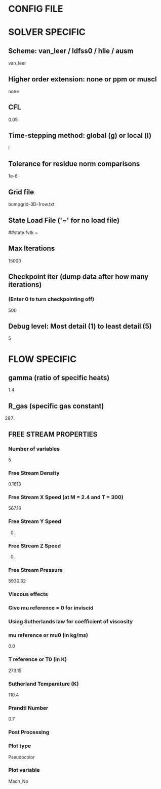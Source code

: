 CONFIG FILE
===========

# SOLVER SPECIFIC

## Scheme: van_leer / ldfss0 / hlle / ausm
van_leer

## Higher order extension: none or ppm or muscl
none

## CFL
0.05

## Time-stepping method: global (g) or local (l)
l

## Tolerance for residue norm comparisons
1e-6

## Grid file
bumpgrid-3D-1row.txt

## State Load File ('~' for no load file)
##state.fvtk
~


## Max Iterations
15000

## Checkpoint iter (dump data after how many iterations)
### (Enter 0 to turn checkpointing off)
500

## Debug level: Most detail (1) to least detail (5)
5

# FLOW SPECIFIC

## gamma (ratio of specific heats)
1.4

## R\_gas (specific gas constant)
287.

## FREE STREAM PROPERTIES

### Number of variables
5

### Free Stream Density
0.1613

### Free Stream X Speed (at M = 2.4 and T = 300)
567.16

### Free Stream Y Speed
0.

### Free Stream Z Speed
0.

### Free Stream Pressure
5930.32

### Viscous effects
### Give mu reference = 0 for inviscid
### Using Sutherlands law for coefficient of viscosity
### mu reference or mu0 (in kg/ms)
0.0

### T reference or T0 (in K)
273.15

### Sutherland Temparature (K)
110.4

### Prandtl Number
0.7

### Post Processing

### Plot type
Pseudocolor

### Plot variable
Mach_No
